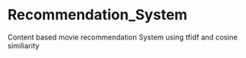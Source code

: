 # Recommendation_System
Content based movie recommendation System using tfidf and cosine similiarity
